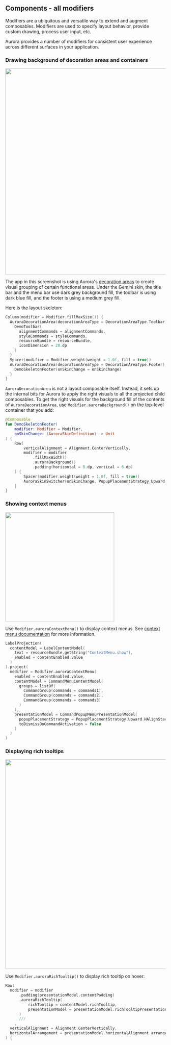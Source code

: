 ## Components - all modifiers

Modifiers are a ubiquitous and versatile way to extend and augment composables. Modifiers are used to specify layout behavior, provide custom drawing, process user input, etc.

Aurora provides a number of modifiers for consistent user experience across different surfaces in your application.

### Drawing background of decoration areas and containers

<img src="https://raw.githubusercontent.com/kirill-grouchnikov/aurora/icicle/docs/images/theming/painters/overlay/gemini.png" width="646"/>

The app in this screenshot is using Aurora's [decoration areas](../theming/painters/decoration.md) to create visual grouping of certain functional areas. Under the Gemini skin, the title bar and the menu bar use dark grey background fill, the toolbar is using dark blue fill, and the footer is using a medium grey fill.

Here is the layout skeleton:

```kotlin
Column(modifier = Modifier.fillMaxSize()) {
  AuroraDecorationArea(decorationAreaType = DecorationAreaType.Toolbar) {
    DemoToolbar(
      alignmentCommands = alignmentCommands,
      styleCommands = styleCommands,
      resourceBundle = resourceBundle,
      iconDimension = 20.dp
    )
  }
  Spacer(modifier = Modifier.weight(weight = 1.0f, fill = true))
  AuroraDecorationArea(decorationAreaType = DecorationAreaType.Footer) {
    DemoSkeletonFooter(onSkinChange = onSkinChange)
  }
}
```

`AuroraDecorationArea` is not a layout composable itself. Instead, it sets up the internal bits for Aurora to apply the right visuals to all the projected child composables. To get the right visuals for the background fill of the contents of `AuroraDecorationArea`, use `Modifier.auroraBackground()` on the top-level container that you add:

```kotlin
@Composable
fun DemoSkeletonFooter(
    modifier: Modifier = Modifier,
    onSkinChange: (AuroraSkinDefinition) -> Unit
) {
    Row(
        verticalAlignment = Alignment.CenterVertically,
        modifier = modifier
            .fillMaxWidth()
            .auroraBackground()
            .padding(horizontal = 8.dp, vertical = 6.dp)
    ) {
        Spacer(modifier.weight(weight = 1.0f, fill = true))
        AuroraSkinSwitcher(onSkinChange, PopupPlacementStrategy.Upward.HAlignStart)
    }
}
```

### Showing context menus

<img src="https://raw.githubusercontent.com/kirill-grouchnikov/aurora/icicle/docs/images/component/walkthrough/command-context-menu.png" width="342" border=0/>

Use `Modifier.auroraContextMenu()` to display context menus. See [context menu documentation](ContextMenu.md) for more information.

```kotlin
LabelProjection(
  contentModel = LabelContentModel(
    text = resourceBundle.getString("ContextMenu.show"),
    enabled = contentEnabled.value
  )
).project(
  modifier = Modifier.auroraContextMenu(
    enabled = contentEnabled.value,
    contentModel = CommandMenuContentModel(
      groups = listOf(
        CommandGroup(commands = commands1),
        CommandGroup(commands = commands2),
        CommandGroup(commands = commands3)
      )
    ),
    presentationModel = CommandPopupMenuPresentationModel(
      popupPlacementStrategy = PopupPlacementStrategy.Upward.HAlignStart,
      toDismissOnCommandActivation = false
    )
  )
)
```

### Displaying rich tooltips

<img src="https://raw.githubusercontent.com/kirill-grouchnikov/aurora/icicle/docs/images/component/walkthrough/command-tooltips.png" width="657" border=0/>

Use `Modifier.auroraRichTooltip()` to display rich tooltip on hover:

```kotlin
Row(
  modifier = modifier
      .padding(presentationModel.contentPadding)
      .auroraRichTooltip(
          richTooltip = contentModel.richTooltip,
          presentationModel = presentationModel.richTooltipPresentationModel
      )
      ///
    ,
  verticalAlignment = Alignment.CenterVertically,
  horizontalArrangement = presentationModel.horizontalAlignment.arrangement
) {
```
